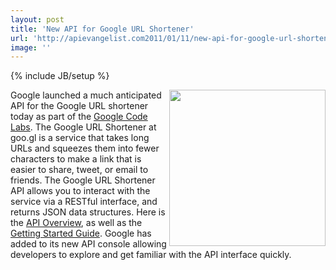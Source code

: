 ```yaml
---
layout: post
title: 'New API for Google URL Shortener'
url: 'http://apievangelist.com2011/01/11/new-api-for-google-url-shortener/'
image: ''
---
```

{% include JB/setup %}
<img src="http://kinlane-productions.s3.amazonaws.com/google/google-url-shortner-logo.jpg"  width="250" align="right" />Google launched a much anticipated API for the Google URL shortener today as part of the <a href="http://code.google.com/labs/">Google Code Labs</a>.
The Google URL Shortener at goo.gl is a service that takes long URLs and squeezes them into fewer characters to make a link that is easier to share, tweet, or email to friends.
The Google URL Shortener API allows you to interact with the service via a RESTful interface, and returns JSON data structures. Here is the <a href="http://code.google.com/apis/urlshortener/overview.html">API Overview</a>, as well as the <a href="http://code.google.com/apis/urlshortener/v1/getting_started.html">Getting Started Guide</a>.
Google has added to its new API console allowing developers to explore and get familiar with the API interface quickly.
